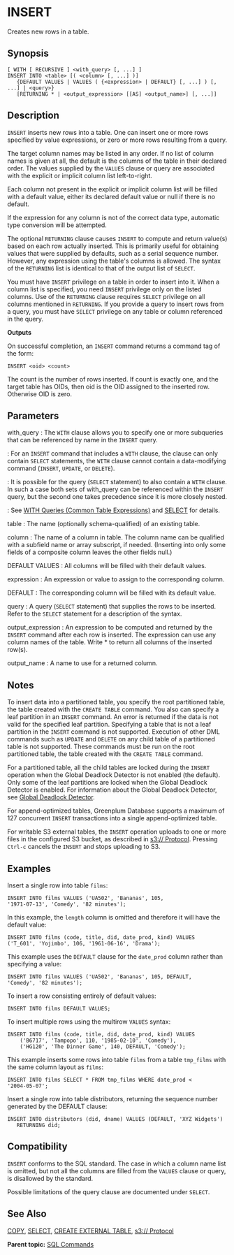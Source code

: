 # INSERT 

Creates new rows in a table.

## <a id="section2"></a>Synopsis 

``` {#sql_command_synopsis}
[ WITH [ RECURSIVE ] <with_query> [, ...] ]
INSERT INTO <table> [( <column> [, ...] )]
   {DEFAULT VALUES | VALUES ( {<expression> | DEFAULT} [, ...] ) [, ...] | <query>}
   [RETURNING * | <output_expression> [[AS] <output_name>] [, ...]]
```

## <a id="section3"></a>Description 

`INSERT` inserts new rows into a table. One can insert one or more rows specified by value expressions, or zero or more rows resulting from a query.

The target column names may be listed in any order. If no list of column names is given at all, the default is the columns of the table in their declared order. The values supplied by the `VALUES` clause or query are associated with the explicit or implicit column list left-to-right.

Each column not present in the explicit or implicit column list will be filled with a default value, either its declared default value or null if there is no default.

If the expression for any column is not of the correct data type, automatic type conversion will be attempted.

The optional `RETURNING` clause causes `INSERT` to compute and return value\(s\) based on each row actually inserted. This is primarily useful for obtaining values that were supplied by defaults, such as a serial sequence number. However, any expression using the table's columns is allowed. The syntax of the `RETURNING` list is identical to that of the output list of `SELECT`.

You must have `INSERT` privilege on a table in order to insert into it. When a column list is specified, you need `INSERT` privilege only on the listed columns. Use of the `RETURNING` clause requires `SELECT` privilege on all columns mentioned in `RETURNING`. If you provide a query to insert rows from a query, you must have `SELECT` privilege on any table or column referenced in the query.

**Outputs**

On successful completion, an `INSERT` command returns a command tag of the form:

```
INSERT <oid> <count>
```

The count is the number of rows inserted. If count is exactly one, and the target table has OIDs, then oid is the OID assigned to the inserted row. Otherwise OID is zero.

## <a id="section5"></a>Parameters 

with\_query
:   The `WITH` clause allows you to specify one or more subqueries that can be referenced by name in the `INSERT` query.

:   For an `INSERT` command that includes a `WITH` clause, the clause can only contain `SELECT` statements, the `WITH` clause cannot contain a data-modifying command \(`INSERT`, `UPDATE`, or `DELETE`\).

:   It is possible for the query \(`SELECT` statement\) to also contain a `WITH` clause. In such a case both sets of with\_query can be referenced within the `INSERT` query, but the second one takes precedence since it is more closely nested.

:   See [WITH Queries \(Common Table Expressions\)](../../admin_guide/query/topics/CTE-query.html#topic_zhs_r1s_w1b) and [SELECT](SELECT.html) for details.

table
:   The name \(optionally schema-qualified\) of an existing table.

column
:   The name of a column in table. The column name can be qualified with a subfield name or array subscript, if needed. \(Inserting into only some fields of a composite column leaves the other fields null.\)

DEFAULT VALUES
:   All columns will be filled with their default values.

expression
:   An expression or value to assign to the corresponding column.

DEFAULT
:   The corresponding column will be filled with its default value.

query
:   A query \(`SELECT` statement\) that supplies the rows to be inserted. Refer to the `SELECT` statement for a description of the syntax.

output\_expression
:   An expression to be computed and returned by the `INSERT` command after each row is inserted. The expression can use any column names of the table. Write \* to return all columns of the inserted row\(s\).

output\_name
:   A name to use for a returned column.

## <a id="section6"></a>Notes 

To insert data into a partitioned table, you specify the root partitioned table, the table created with the `CREATE TABLE` command. You also can specify a leaf partition in an `INSERT` command. An error is returned if the data is not valid for the specified leaf partition. Specifying a table that is not a leaf partition in the `INSERT` command is not supported. Execution of other DML commands such as `UPDATE` and `DELETE` on any child table of a partitioned table is not supported. These commands must be run on the root partitioned table, the table created with the `CREATE TABLE` command.

For a partitioned table, all the child tables are locked during the `INSERT` operation when the Global Deadlock Detector is not enabled \(the default\). Only some of the leaf partitions are locked when the Global Deadlock Detector is enabled. For information about the Global Deadlock Detector, see [Global Deadlock Detector](../../admin_guide/dml.html#topic_gdd).

For append-optimized tables, Greenplum Database supports a maximum of 127 concurrent `INSERT` transactions into a single append-optimized table.

For writable S3 external tables, the `INSERT` operation uploads to one or more files in the configured S3 bucket, as described in [s3:// Protocol](../../admin_guide/external/g-s3-protocol.html#amazon-emr). Pressing `Ctrl-c` cancels the `INSERT` and stops uploading to S3.

## <a id="section7"></a>Examples 

Insert a single row into table `films`:

```
INSERT INTO films VALUES ('UA502', 'Bananas', 105, 
'1971-07-13', 'Comedy', '82 minutes');
```

In this example, the `length` column is omitted and therefore it will have the default value:

```
INSERT INTO films (code, title, did, date_prod, kind) VALUES 
('T_601', 'Yojimbo', 106, '1961-06-16', 'Drama');
```

This example uses the `DEFAULT` clause for the `date_prod` column rather than specifying a value:

```
INSERT INTO films VALUES ('UA502', 'Bananas', 105, DEFAULT, 
'Comedy', '82 minutes');
```

To insert a row consisting entirely of default values:

```
INSERT INTO films DEFAULT VALUES;
```

To insert multiple rows using the multirow `VALUES` syntax:

```
INSERT INTO films (code, title, did, date_prod, kind) VALUES
    ('B6717', 'Tampopo', 110, '1985-02-10', 'Comedy'),
    ('HG120', 'The Dinner Game', 140, DEFAULT, 'Comedy');
```

This example inserts some rows into table `films` from a table `tmp_films` with the same column layout as `films`:

```
INSERT INTO films SELECT * FROM tmp_films WHERE date_prod < 
'2004-05-07';
```

Insert a single row into table distributors, returning the sequence number generated by the DEFAULT clause:

```
INSERT INTO distributors (did, dname) VALUES (DEFAULT, 'XYZ Widgets')
   RETURNING did;
```

## <a id="section8"></a>Compatibility 

`INSERT` conforms to the SQL standard. The case in which a column name list is omitted, but not all the columns are filled from the `VALUES` clause or query, is disallowed by the standard.

Possible limitations of the query clause are documented under `SELECT`.

## <a id="section9"></a>See Also 

[COPY](COPY.html), [SELECT](SELECT.html), [CREATE EXTERNAL TABLE](CREATE_EXTERNAL_TABLE.html), [s3:// Protocol](../../admin_guide/external/g-s3-protocol.html#amazon-emr)

**Parent topic:** [SQL Commands](../sql_commands/sql_ref.html)

